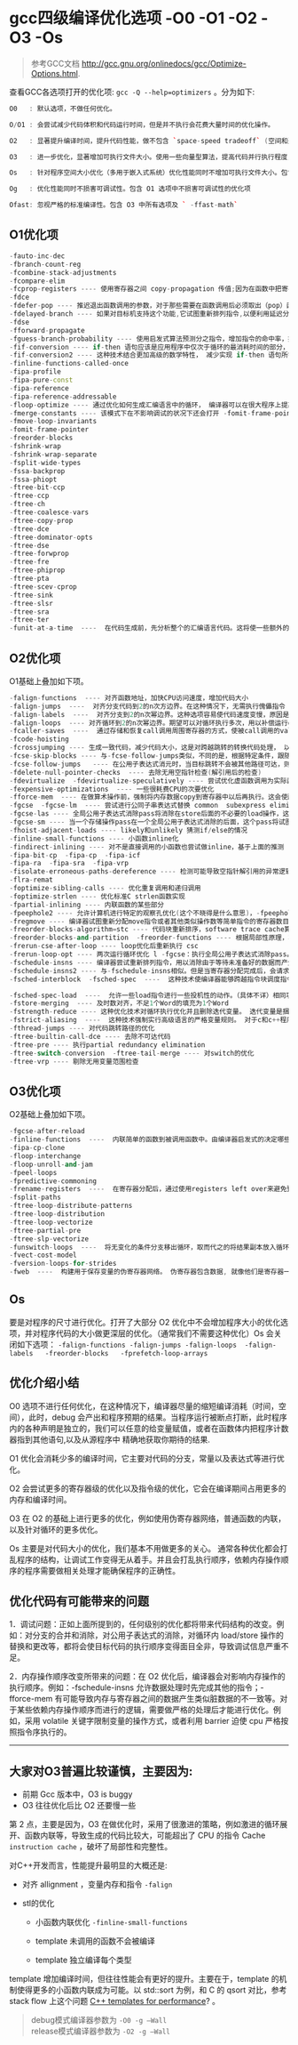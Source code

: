 # gcc四级编译优化选项 -O0 -O1 -O2 -O3 -Os

>参考GCC文档 http://gcc.gnu.org/onlinedocs/gcc/Optimize-Options.html.

查看GCC各选项打开的优化项: `gcc -Q --help=optimizers` 。分为如下:

```Cpp
O0   : 默认选项，不做任何优化。

O/O1 : 会尝试减少代码体积和代码运行时间，但是并不执行会花费大量时间的优化操作。

O2   : 显著提升编译时间，提升代码性能，做不包含 `space-speed tradeoff` (空间和速度之间权衡) 的所有优化

O3   : 进一步优化，显著增加可执行文件大小。使用一些向量型算法，提高代码并行执行程度，利用现代 CPU 中的流水线、 Cache 等。

Os   : 针对程序空间大小优化（多用于嵌入式系统）优化性能同时不增加可执行文件大小。包含 O2 选项中不增加代码大小的优化项，同时 -Os 还会执行更加优化程序空间的选项。

Og   : 优化性能同时不损害可调试性。包含 O1 选项中不损害可调试性的优化项

Ofast: 忽视严格的标准编译性。包含 O3 中所有选项及 ` -ffast-math`
```

## O1优化项
```cpp
-fauto-inc-dec
-fbranch-count-reg
-fcombine-stack-adjustments
-fcompare-elim
-fcprop-registers ---- 使用寄存器之间 copy-propagation 传值;因为在函数中把寄存器分配给变量, 所以编译器执行第二次检查以便减少调度依赖性(两个段要求使用相同的寄存器)并且删除不必要的寄存器复制操作
-fdce
-fdefer-pop ---- 推迟退出函数调用的参数，对于那些需要在函数调用后必须取出（pop）函数参数的机器而言，打开该项编译器将把函数调用的参数压入栈，等必要时几个函数调用参数一起取出（pop）。这将节省处理时间。
-fdelayed-branch ---- 如果对目标机支持这个功能,它试图重新排列指令,以便利用延迟分支 (delayed branch) 指令后面的指令空隙.
-fdse
-fforward-propagate
-fguess-branch-probability ---- 使用启发式算法预测分之指令，增加指令的命中率，提升运行效果。
-fif-conversion ---- if-then 语句应该是应用程序中仅次于循环的最消耗时间的部分，简单的 if-then 语句可能在最终的汇编语言代码中产生众多的条件分支通过减少或者删除条件分支, 以及使用条件传送 设置标志和使用运算技巧来替换他们, 编译器可以减少 if-then 语句中花费的时间量。
-fif-conversion2 ---- 这种技术结合更加高级的数学特性， 减少实现 if-then 语句所需的条件分支。
-finline-functions-called-once
-fipa-profile
-fipa-pure-const
-fipa-reference
-fipa-reference-addressable
-floop-optimize ---- 通过优化如何生成汇编语言中的循环， 编译器可以在很大程序上提高应用程序的性能。 通常, 程序由很多大型且复杂的循环构成。 通过删除在循环内没有改变值的变量赋值操作, 可以减少循环内执行指令的数量, 在很大程度上提高性能。 此外优化那些确定何时离开循环的条件分支， 以便减少分支的影响
-fmerge-constants ---- 该模式下在不影响调试的状况下还会打开 -fomit-frame-pointer 优化项。同时该模式不会为Ada编译器打开 -ftree-sra 优化项，如需要则请使用命令参数输入 -ftree-sra 进行优化。
-fmove-loop-invariants
-fomit-frame-pointer
-freorder-blocks
-fshrink-wrap
-fshrink-wrap-separate
-fsplit-wide-types
-fssa-backprop
-fssa-phiopt
-ftree-bit-ccp
-ftree-ccp
-ftree-ch
-ftree-coalesce-vars
-ftree-copy-prop
-ftree-dce
-ftree-dominator-opts
-ftree-dse
-ftree-forwprop
-ftree-fre
-ftree-phiprop
-ftree-pta
-ftree-scev-cprop
-ftree-sink
-ftree-slsr
-ftree-sra
-ftree-ter
-funit-at-a-time  ----  在代码生成前，先分析整个的汇编语言代码。这将使一些额外的优化得以执行，但是在编译器间需要消耗大量的内存。（有资料介绍说：这使编译器可以重新安排不消耗大量时间的代码以便优化指令缓存。）
```

## O2优化项
O1基础上叠加如下项。
```Cpp
-falign-functions  ---- 对齐函数地址，加快CPU访问速度，增加代码大小
-falign-jumps  ----  对齐分支代码到2的n次方边界。在这种情况下，无需执行傀儡指令（dummy operations）
-falign-labels  ----  对齐分支到2的n次幂边界。这种选项容易使代码速度变慢，原因是需要插入一些dummy operations当分支抵达usual flow of the code.
-falign-loops  ---- 对齐循环到2的n次幂边界。期望可以对循环执行多次，用以补偿运行dummy operations所花费的时间。
-fcaller-saves  ----  通过存储和恢复call调用周围寄存器的方式，使被call调用的value可以被分配给寄存器，这种只会在看上去能产生更好的代码的时候才被使用。（如果调用多个函数, 这样能够节省时间, 因为只进行一次寄存器的保存和恢复操作, 而不是在每个函数调用中都进行。）
-fcode-hoisting
-fcrossjumping ---- 生成一致代码，减少代码大小，这是对跨越跳转的转换代码处理， 以便组合分散在程序各处的相同代码。 这样可以减少代码的长度， 但是也许不会对程序性能有直接影响。  
-fcse-skip-blocks ---- 与-fcse-follow-jumps类似，不同的是，根据特定条件，跟随着cse跳转的会是整个的blocks
-fcse-follow-jumps   ---- 在公用子表达式消元时，当目标跳转不会被其他路径可达，则扫描整个的跳转表达式。例如，当公用子表达式消元时遇到if...else...语句时，当条为false时，那么公用子表达式消元会跟随着跳转。   
-fdelete-null-pointer-checks  ---- 去除无用空指针检查(解引用后的检查)
-fdevirtualize  -fdevirtualize-speculatively ---- 尝试优化虚函数调用为实际函数调用，猜测实际调用的对象
-fexpensive-optimizations  ---- 一些很耗费CPU的次要优化
-fforce-mem  ---- 在做算术操作前，强制将内存数据copy到寄存器中以后再执行。这会使所有的内存引用潜在的共同表达式，进而产出更高效的代码，当没有共同的子表达式时，指令合并将排出个别的寄存器载入。这种优化对于只涉及单一指令的变量, 这样也许不会有很大的优化效果. 但是对于再很多指令(必须数学操作)中都涉及到的变量来说, 这会时很显著的优化, 因为和访问内存中的值相比 ,处理器访问寄存器中的值要快的多。 
-fgcse  -fgcse-lm  ---- 尝试进行公同子串表达式替换 common  subexpress elimination , 全局公用子表达式消除将试图移动那些仅仅被自身存储kill的装载操作的位置。这将允许将循环内的load/store操作序列中的load转移到循环的外面（只需要装载一次），而在循环内改变成copy/store序列。在选中-fgcse后，默认打开。
-fgcse-las ---- 全局公用子表达式消除pass将消除在store后面的不必要的load操作，这些load与store通常是同一块存储单元（全部或局部）
-fgcse-sm ---- 当一个存储操作pass在一个全局公用子表达式消除的后面，这个pass将试图将store操作转移到循环外面去。如果与-fgcse-lm配合使用，那么load/store操作将会转变为在循环前load，在循环后store，从而提高运行效率，减少不必要的操作。
-fhoist-adjacent-loads ---- likely和unlikely 猜测if/else的情况
-finline-small-functions ---- 小函数inline化
-findirect-inlining ---- 对不是直接调用的小函数也尝试做inline，基于上面的推测
-fipa-bit-cp  -fipa-cp  -fipa-icf
-fipa-ra  -fipa-sra  -fipa-vrp
-fisolate-erroneous-paths-dereference ---- 检测可能导致空指针解引用的异常逻辑，并和主逻辑隔离
-flra-remat
-foptimize-sibling-calls ---- 优化重复调用和递归调用
-foptimize-strlen ---- 优化标准C strlen函数实现
-fpartial-inlining ---- 内联函数的某些部分
-fpeephole2 ---- 允许计算机进行特定的观察孔优化(这个不晓得是什么意思)，-fpeephole与-fpeephole2的差别在于不同的编译器采用不同的方式，由的采用-fpeephole，有的采用-fpeephole2，也有两种都采用的。
-fregmove ---- 编译器试图重新分配move指令或者其他类似操作数等简单指令的寄存器数目，以便最大化的捆绑寄存器的数目。这种优化尤其对双操作数指令的机器帮助较大。
-freorder-blocks-algorithm=stc ---- 代码块重新排序，software trace cache算法，把常调用的部分流程聚合在一起
-freorder-blocks-and-partition  -freorder-functions ---- 根据局部性原理，将常调用的代码块放在同一个.o文件中
-frerun-cse-after-loop ---- loop优化后重新执行 csc
-frerun-loop-opt ---- 两次运行循环优化 l -fgcse：执行全局公用子表达式消除pass。这个pass还执行全局常量和copy propagation。这些优化操作试图分析生成的汇编语言代码并且结合通用片段， 消除冗余的代码段。如果代码使用计算性的goto, gcc指令推荐使用-fno-gcse选项。 
-fschedule-insns ---- 编译器尝试重新排列指令，用以消除由于等待未准备好的数据而产生的延迟。这种优化将对慢浮点运算的机器以及需要load memory的指令的执行有所帮助，因为此时允许其他指令执行，直到load memory的指令完成，或浮点运算的指令再次需要cpu。
-fschedule-insns2 ---- 与-fschedule-insns相似。但是当寄存器分配完成后，会请求一个附加的指令计划pass。这种优化对寄存器较小，并且load memory操作时间大于一个时钟周期的机器有非常好的效果。
-fsched-interblock  -fsched-spec  ----  这种技术使编译器能够跨越指令块调度指令。 这可以非常灵活地移动指令以便等待期间完成的工作最大化。

-fsched-spec-load  ----  允许一些load指令进行一些投机性的动作。（具体不详）相同功能的还有-fsched-spec-load-dangerous，允许更多的load指令进行投机性操作。这两个选项在选中-fschedule-insns时默认打开。
-fstore-merging  ---- 及时数对齐，不足1个Word的填充为1个Word
-fstrength-reduce ---- 这种优化技术对循环执行优化并且删除迭代变量。 迭代变量是捆绑到循环计数器的变量, 比如使用变量, 然后使用循环计数器变量执行数学操作的for-next循环。
-fstrict-aliasing  ----  这种技术强制实行高级语言的严格变量规则。 对于c和c++程序来说, 它确保不在数据类型之间共享变量. 例如, 整数变量不和单精度浮点变量使用相同的内存位置。
-fthread-jumps ---- 对代码跳转路径的优化
-ftree-builtin-call-dce ---- 去除不可达代码
-ftree-pre ---- 执行partial redundancy elimination
-ftree-switch-conversion  -ftree-tail-merge ---- 对switch的优化
-ftree-vrp ---- 剔除无用变量范围检查
```

## O3优化项
O2基础上叠加如下项。
```Cpp
-fgcse-after-reload
-finline-functions  ----  内联简单的函数到被调用函数中。由编译器启发式的决定哪些函数足够简单可以做这种内联优化。默认情况下，编译器限制内联的尺寸，3.4.6中限制为600（具体含义不详，指令条数或代码size？）可以通过-finline-limit=n改变这个长度。这种优化技术不为函数创建单独的汇编语言代码， 而是把函数代码包含在调度程序的代码中。 对于多次被调用的函数来说, 为每次函数调用复制函数代码。 虽然这样对于减少代码长度不利, 但是通过最充分的利用指令缓存代码, 而不是在每次函数调用时进行分支操作, 可以提高性能。 
-fipa-cp-clone
-floop-interchange
-floop-unroll-and-jam
-fpeel-loops
-fpredictive-commoning
-frename-registers  ----  在寄存器分配后，通过使用registers left over来避免预定代码中的虚假依赖。这会使调试变得非常困难，因为变量不再存放于原本的寄存器中了。
-fsplit-paths
-ftree-loop-distribute-patterns
-ftree-loop-distribution
-ftree-loop-vectorize
-ftree-partial-pre
-ftree-slp-vectorize
-funswitch-loops  ----  将无变化的条件分支移出循环，取而代之的将结果副本放入循环中。
-fvect-cost-model
-fversion-loops-for-strides
-fweb  ----  构建用于保存变量的伪寄存器网络。 伪寄存器包含数据, 就像他们是寄存器一样, 但是可以使用各种其他优化技术进行优化, 比如cse和loop优化技术。这种优化会使得调试变得更加的不可能，因为变量不再存放于原本的寄存器中。
```

## Os

要是对程序的尺寸进行优化。打开了大部分 O2 优化中不会增加程序大小的优化选项，并对程序代码的大小做更深层的优化。（通常我们不需要这种优化）Os 会关闭如下选项： `-falign-functions -falign-jumps -falign-loops  -falign-labels   -freorder-blocks   -fprefetch-loop-arrays `

## 优化介绍小结
O0 选项不进行任何优化，在这种情况下，编译器尽量的缩短编译消耗（时间，空间），此时，debug 会产出和程序预期的结果。当程序运行被断点打断，此时程序内的各种声明是独立的，我们可以任意的给变量赋值，或者在函数体内把程序计数器指到其他语句,以及从源程序中 精确地获取你期待的结果. 

O1 优化会消耗少多的编译时间，它主要对代码的分支，常量以及表达式等进行优化。 

O2 会尝试更多的寄存器级的优化以及指令级的优化，它会在编译期间占用更多的内存和编译时间。 

O3 在 O2 的基础上进行更多的优化，例如使用伪寄存器网络，普通函数的内联，以及针对循环的更多优化。 

Os 主要是对代码大小的优化，我们基本不用做更多的关心。 通常各种优化都会打乱程序的结构，让调试工作变得无从着手。并且会打乱执行顺序，依赖内存操作顺序的程序需要做相关处理才能确保程序的正确性。  


## 优化代码有可能带来的问题 

1．调试问题：正如上面所提到的，任何级别的优化都将带来代码结构的改变。例如：对分支的合并和消除，对公用子表达式的消除，对循环内 load/store 操作的替换和更改等，都将会使目标代码的执行顺序变得面目全非，导致调试信息严重不足。 

2．内存操作顺序改变所带来的问题：在 O2 优化后，编译器会对影响内存操作的执行顺序。例如：-fschedule-insns 允许数据处理时先完成其他的指令；-fforce-mem 有可能导致内存与寄存器之间的数据产生类似脏数据的不一致等。对于某些依赖内存操作顺序而进行的逻辑，需要做严格的处理后才能进行优化。例如，采用 volatile 关键字限制变量的操作方式，或者利用 barrier 迫使 cpu 严格按照指令序执行的。



***

## 大家对O3普遍比较谨慎，主要因为:
* 前期 Gcc 版本中，O3 is buggy
* O3 往往优化后比 O2 还要慢一些

第 2 点，主要是因为，O3 在做优化时，采用了很激进的策略，例如激进的循环展开、函数内联等，导致生成的代码比较大，可能超出了 CPU 的指令 Cache `instruction cache` ，破坏了局部性和完整性。

对C++开发而言，性能提升最明显的大概还是:

* 对齐 allignment ，变量内存和指令 `-falign`

* stl的优化

  * 小函数内联优化 `-finline-small-functions`

  * template 未调用的函数不会被编译

  * template 独立编译每个类型

template 增加编译时间，但往往性能会有更好的提升。主要在于，template 的机制使得更多的小函数内联成为可能。以 std::sort 为例，和 C 的 qsort 对比，参考 stack flow 上这个问题 [C++ templates for performance](https://stackoverflow.com/questions/8925177/c-templates-for-performance/8925657)? 。

> debug模式编译器参数为 `-O0 -g –Wall` \
> release模式编译器参数为 `-O2 -g –Wall`
